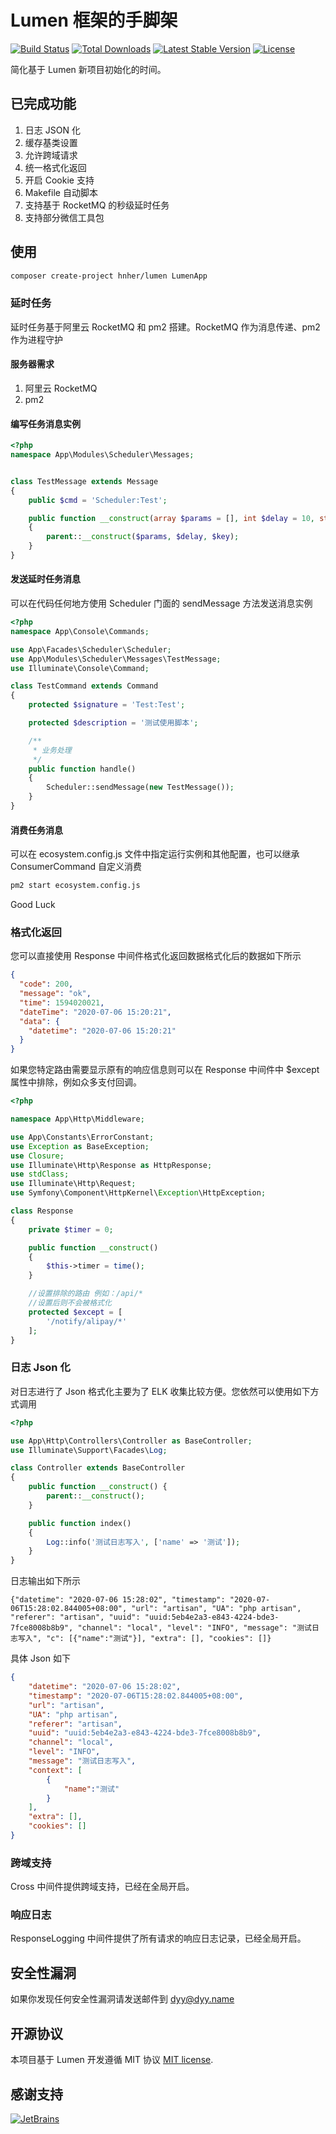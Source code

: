 # Lumen 框架的手脚架

[![Build Status](https://travis-ci.org/laravel/lumen-framework.svg)](https://travis-ci.org/laravel/lumen-framework)
[![Total Downloads](https://poser.pugx.org/laravel/lumen-framework/d/total.svg)](https://packagist.org/packages/laravel/lumen-framework)
[![Latest Stable Version](https://poser.pugx.org/laravel/lumen-framework/v/stable.svg)](https://packagist.org/packages/laravel/lumen-framework)
[![License](https://poser.pugx.org/laravel/lumen-framework/license.svg)](https://packagist.org/packages/laravel/lumen-framework)

简化基于 Lumen 新项目初始化的时间。

## 已完成功能

1. 日志 JSON 化
2. 缓存基类设置
3. 允许跨域请求
4. 统一格式化返回
5. 开启 Cookie 支持
6. Makefile 自动脚本
7. 支持基于 RocketMQ 的秒级延时任务
8. 支持部分微信工具包

## 使用

```bash
composer create-project hnher/lumen LumenApp
```

### 延时任务

延时任务基于阿里云 RocketMQ 和 pm2 搭建。RocketMQ 作为消息传递、pm2 作为进程守护

#### 服务器需求

1. 阿里云 RocketMQ
2. pm2

#### 编写任务消息实例

```php
<?php
namespace App\Modules\Scheduler\Messages;


class TestMessage extends Message
{
    public $cmd = 'Scheduler:Test';

    public function __construct(array $params = [], int $delay = 10, string $key = '')
    {
        parent::__construct($params, $delay, $key);
    }
}
```

#### 发送延时任务消息

可以在代码任何地方使用 Scheduler 门面的 sendMessage 方法发送消息实例

```php
<?php
namespace App\Console\Commands;

use App\Facades\Scheduler\Scheduler;
use App\Modules\Scheduler\Messages\TestMessage;
use Illuminate\Console\Command;

class TestCommand extends Command
{
    protected $signature = 'Test:Test';

    protected $description = '测试使用脚本';

    /**
     * 业务处理
     */
    public function handle()
    {
        Scheduler::sendMessage(new TestMessage());
    }
}
```

#### 消费任务消息

可以在 ecosystem.config.js 文件中指定运行实例和其他配置，也可以继承 ConsumerCommand 自定义消费

```bash
pm2 start ecosystem.config.js
```

Good Luck

### 格式化返回

您可以直接使用 Response 中间件格式化返回数据格式化后的数据如下所示

```json
{
  "code": 200,
  "message": "ok",
  "time": 1594020021,
  "dateTime": "2020-07-06 15:20:21",
  "data": {
    "datetime": "2020-07-06 15:20:21"
  }
}
```

如果您特定路由需要显示原有的响应信息则可以在 Response 中间件中 $except 属性中排除，例如众多支付回调。

```php
<?php

namespace App\Http\Middleware;

use App\Constants\ErrorConstant;
use Exception as BaseException;
use Closure;
use Illuminate\Http\Response as HttpResponse;
use stdClass;
use Illuminate\Http\Request;
use Symfony\Component\HttpKernel\Exception\HttpException;

class Response
{
    private $timer = 0;

    public function __construct()
    {
        $this->timer = time();
    }

    //设置排除的路由 例如：/api/*
    //设置后则不会被格式化
    protected $except = [
        '/notify/alipay/*'
    ];
}
```

### 日志 Json 化

对日志进行了 Json 格式化主要为了 ELK 收集比较方便。您依然可以使用如下方式调用

```php
<?php

use App\Http\Controllers\Controller as BaseController;
use Illuminate\Support\Facades\Log;

class Controller extends BaseController
{
    public function __construct() {
        parent::__construct();
    }

    public function index()
    {
        Log::info('测试日志写入', ['name' => '测试']);
    }
}
```

日志输出如下所示

```text
{"datetime": "2020-07-06 15:28:02", "timestamp": "2020-07-06T15:28:02.844005+08:00", "url": "artisan", "UA": "php artisan", "referer": "artisan", "uuid": "uuid:5eb4e2a3-e843-4224-bde3-7fce8008b8b9", "channel": "local", "level": "INFO", "message": "测试日志写入", "c": [{"name":"测试"}], "extra": [], "cookies": []}
```

具体 Json 如下

```json
{
    "datetime": "2020-07-06 15:28:02",
    "timestamp": "2020-07-06T15:28:02.844005+08:00", 
    "url": "artisan", 
    "UA": "php artisan", 
    "referer": "artisan",
    "uuid": "uuid:5eb4e2a3-e843-4224-bde3-7fce8008b8b9", 
    "channel": "local", 
    "level": "INFO", 
    "message": "测试日志写入", 
    "context": [
        {
            "name":"测试"
        }
    ], 
    "extra": [],
    "cookies": []
}
```

### 跨域支持

Cross 中间件提供跨域支持，已经在全局开启。

### 响应日志

ResponseLogging 中间件提供了所有请求的响应日志记录，已经全局开启。

## 安全性漏洞

如果你发现任何安全性漏洞请发送邮件到 dyy@dyy.name

## 开源协议

本项目基于 Lumen 开发遵循 MIT 协议 [MIT license](https://opensource.org/licenses/MIT).

## 感谢支持

[![JetBrains](docs/asset/jetbrains.svg)](https://www.jetbrains.com/?from=lumen)
